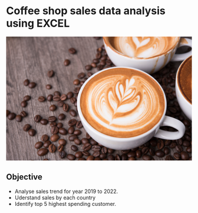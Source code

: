 # Coffee shop sales data analysis using EXCEL
![](https://github.com/Ajay96700/Coffee-Shop-Sales-Dashboard/blob/main/Coffee%20Image.jpg)

## Objective
- Analyse sales trend for year 2019 to 2022.
- Uderstand sales by each country
- Identify top 5 highest spending customer.
